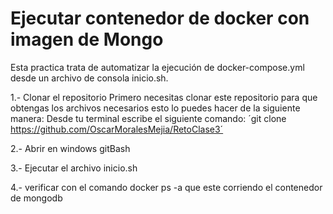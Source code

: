 # Ejecutar contenedor de docker con imagen de Mongo 
Esta practica trata de automatizar la ejecución de docker-compose.yml desde un archivo de consola inicio.sh.


1.- Clonar el repositorio
    Primero necesitas clonar este repositorio para que obtengas los archivos necesarios esto lo puedes hacer de la siguiente manera:
    Desde tu terminal escribe el siguiente comando: ´git clone https://github.com/OscarMoralesMejia/RetoClase3´

2.- Abrir en windows gitBash

3.- Ejecutar el archivo inicio.sh

4.- verificar con el comando docker ps -a que este corriendo el contenedor de mongodb

